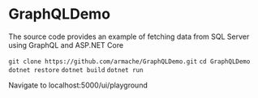 # GraphQLDemo
The source code provides an example of fetching data from SQL Server using GraphQL and ASP.NET Core

`git clone https://github.com/armache/GraphQLDemo.git`
`cd GraphQLDemo`
`dotnet restore`
`dotnet build`
`dotnet run`

Navigate to localhost:5000/ui/playground
